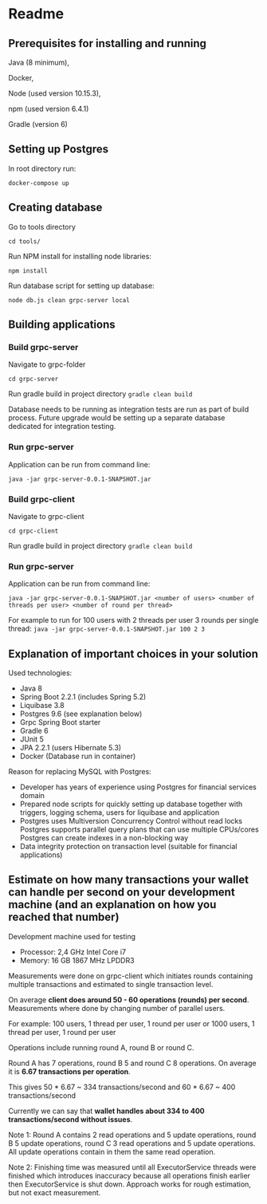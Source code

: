 # Readme

## Prerequisites for installing and running

Java (8 minimum),
 
Docker,

Node (used version 10.15.3),

npm (used version 6.4.1)

Gradle (version 6)

## Setting up Postgres

In root directory run:

`docker-compose up`

## Creating database

Go to tools directory

`cd tools/`

Run NPM install for installing node libraries:

`npm install`

Run database script for setting up database:

`node db.js clean grpc-server local`


## Building applications

### Build grpc-server

Navigate to grpc-folder

`cd grpc-server`

Run gradle build in project directory
`gradle clean build`

Database needs to be running as integration tests are run as part of build process. Future upgrade would be
setting up a separate database dedicated for integration testing.


### Run grpc-server
Application can be run from command line:

`java -jar grpc-server-0.0.1-SNAPSHOT.jar`


### Build grpc-client

Navigate to grpc-client

`cd grpc-client`

Run gradle build in project directory
`gradle clean build`


### Run grpc-server
Application can be run from command line:

`java -jar grpc-server-0.0.1-SNAPSHOT.jar <number of users> <number of threads per user> <number of round per thread>`

For example to run for 100 users with 2 threads per user 3 rounds per single thread:
`java -jar grpc-server-0.0.1-SNAPSHOT.jar 100 2 3`


## Explanation of important choices in your solution
Used technologies:

* Java 8
* Spring Boot 2.2.1 (includes Spring 5.2)
* Liquibase 3.8
* Postgres 9.6 (see explanation below)
* Grpc Spring Boot starter
* Gradle 6
* JUnit 5
* JPA 2.2.1 (users Hibernate 5.3)
* Docker (Database run in container)

Reason for replacing MySQL with Postgres:
* Developer has years of experience using Postgres for financial services domain
* Prepared node scripts for quickly setting up database together with triggers, logging schema, users for liquibase and application
* Postgres uses Multiversion Concurrency Control without read locks Postgres supports parallel query plans that can use multiple CPUs/cores Postgres can create indexes in a non-blocking way 
* Data integrity protection on transaction level (suitable for financial applications)


## Estimate on how many transactions your wallet can handle per second on your development machine (and an explanation on how you reached that number)

Development machine used for testing
* Processor: 2,4 GHz Intel Core i7
* Memory: 16 GB 1867 MHz LPDDR3

Measurements were done on grpc-client which initiates rounds containing multiple transactions and estimated to single
transaction level.

On average **client does around 50 - 60 operations (rounds) per second**. Measurements where done by changing number of parallel users.

For example: 100 users, 1 thread per user, 1 round per user or 1000 users, 1 thread per user, 1 round per user

Operations include running round A, round B or round C.

Round A has 7 operations, round B 5 and round C 8 operations. On average it is **6.67 transactions per operation**.

This gives 50 * 6.67 ~ 334 transactions/second and 60 * 6.67 ~ 400 transactions/second

Currently we can say that **wallet handles about 334 to 400 transactions/second without issues**.

Note 1: Round A contains 2 read operations and 5 update operations, round B 5 update operations, round C 3 read operations
and 5 update operations. All update operations contain in them the same read operation.

Note 2: Finishing time was measured until all ExecutorService threads were finished which introduces inaccuracy because 
all operations finish earlier then ExecutorService is shut down. Approach works for rough estimation, but not exact 
measurement.
